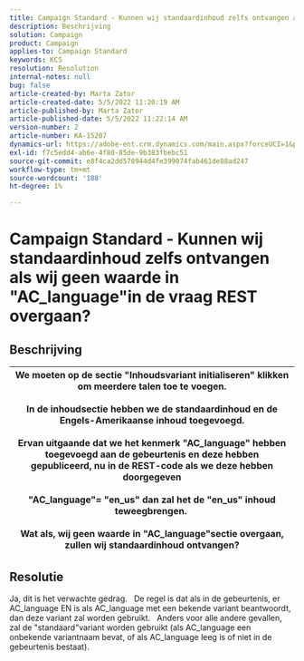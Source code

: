 ```yaml
---
title: Campaign Standard - Kunnen wij standaardinhoud zelfs ontvangen als wij geen waarde in "AC_language"in de vraag REST overgaan?
description: Beschrijving
solution: Campaign
product: Campaign
applies-to: Campaign Standard
keywords: KCS
resolution: Resolution
internal-notes: null
bug: false
article-created-by: Marta Zator
article-created-date: 5/5/2022 11:20:19 AM
article-published-by: Marta Zator
article-published-date: 5/5/2022 11:22:14 AM
version-number: 2
article-number: KA-15207
dynamics-url: https://adobe-ent.crm.dynamics.com/main.aspx?forceUCI=1&pagetype=entityrecord&etn=knowledgearticle&id=64ef1f53-65cc-ec11-a7b5-6045bd00dbbc
exl-id: f7c5edd4-ab6e-4f80-85de-9b383fbebc51
source-git-commit: e8f4ca2dd578944d4fe399074fab461de88ad247
workflow-type: tm+mt
source-wordcount: '188'
ht-degree: 1%

---
```


# Campaign Standard - Kunnen wij standaardinhoud zelfs ontvangen als wij geen waarde in &quot;AC_language&quot;in de vraag REST overgaan?

## Beschrijving



| We moeten op de sectie &quot;Inhoudsvariant initialiseren&quot; klikken om meerdere talen toe te voegen.<br>   <br>  In de inhoudsectie hebben we de standaardinhoud en de Engels-Amerikaanse inhoud toegevoegd.<br>   <br>  Ervan uitgaande dat we het kenmerk &quot;AC_language&quot; hebben toegevoegd aan de gebeurtenis en deze hebben gepubliceerd, nu in de REST-code als we deze hebben doorgegeven<br><br>  &quot;AC_language&quot;= &quot;en_us&quot; dan zal het de &quot;en_us&quot; inhoud teweegbrengen. <br><br>  Wat als, wij geen waarde in &quot;AC_language&quot;sectie overgaan, zullen wij standaardinhoud ontvangen? |
| --- |



## Resolutie


Ja, dit is het verwachte gedrag.
 
De regel is dat als in de gebeurtenis, er AC_language EN is als AC_language met een bekende variant beantwoordt, dan deze variant zal worden gebruikt.
 
Anders voor alle andere gevallen, zal de &quot;standaard&quot;variant worden gebruikt (als AC_language een onbekende variantnaam bevat, of als AC_language leeg is of niet in de gebeurtenis bestaat).
